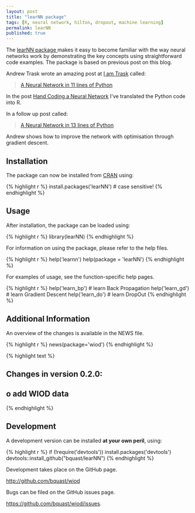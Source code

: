```yaml
---
layout: post
title: "learNN package"
tags: [R, neural network, hilton, dropout, machine learning]
permalink: learNN
published: true
---
```


The [learNN package ](http://cran.r-project.org/package=learNN) makes it easy to become familiar with the way neural networks work by demonstrating the key concepts using straightforward code examples.
The package is based on previous post on this blog.

Andrew Trask wrote an amazing post at [I am Trask](http://iamtrask.github.io/) called:

> [A Neural Network in 11 lines of Python](http://iamtrask.github.io/2015/07/12/basic-python-network/)

In the post [Hand Coding a Neural Network](/handcoding-neural-network) I've translated the Python code into R.

In a follow up post called:

> [A Neural Network in 13 lines of Python](http://iamtrask.github.io/2015/07/27/python-network-part2/)

Andrew shows how to improve the network with optimisation through gradient descent.


Installation
--------------
The package can now be installed from [CRAN](http://cran.r-project.org/) using:


{% highlight r %}
install.packages('learNN') # case sensitive!
{% endhighlight %}

Usage
---------
After installation, the package can be loaded using:


{% highlight r %}
library(learNN)
{% endhighlight %}

For information on using the package, please refer to the help files.


{% highlight r %}
help('learnn')
help(package = 'learNN')
{% endhighlight %}
    
For examples of usage, see the function-specific help pages.


{% highlight r %}
help('learn_bp') # learn Back Propagation
help('learn_gd') # learn Gradient Descent
help('learn_do') # learn DropOut
{% endhighlight %}


Additional Information
-----------------------
An overview of the changes is available in the NEWS file.


{% highlight r %}
news(package='wiod')
{% endhighlight %}



{% highlight text %}
## Changes in version 0.2.0:
## 
##     o   add WIOD data
{% endhighlight %}


Development
-------------
A development version can be installed **at your own peril**, using:


{% highlight r %}
if (!require('devtools')) install.packages('devtools')
devtools::install_github("bquast/learNN")
{% endhighlight %}

Development takes place on the GitHub page.

http://github.com/bquast/wiod

Bugs can be filed on the GitHub issues page.

https://github.com/bquast/wiod/issues.
